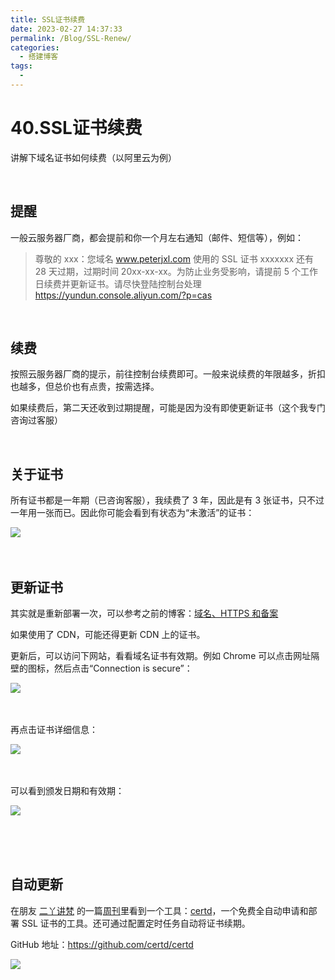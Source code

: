 ```yaml
---
title: SSL证书续费
date: 2023-02-27 14:37:33
permalink: /Blog/SSL-Renew/
categories:
  - 搭建博客
tags:
  - 
---
```


# 40.SSL证书续费

讲解下域名证书如何续费（以阿里云为例）

‍

## 提醒

一般云服务器厂商，都会提前和你一个月左右通知（邮件、短信等），例如：

> 尊敬的 xxx：您域名 www.peterjxl.com 使用的 SSL 证书 xxxxxxx  还有 28 天过期，过期时间 20xx-xx-xx。为防止业务受影响，请提前 5 个工作日续费并更新证书。请尽快登陆控制台处理 https://yundun.console.aliyun.com/?p=cas

‍

## 续费

按照云服务器厂商的提示，前往控制台续费即可。一般来说续费的年限越多，折扣也越多，但总价也有点贵，按需选择。

如果续费后，第二天还收到过期提醒，可能是因为没有即使更新证书（这个我专门咨询过客服）

‍

## 关于证书

所有证书都是一年期（已咨询客服），我续费了 3 年，因此是有 3 张证书，只不过一年用一张而已。因此你可能会看到有状态为“未激活”的证书：

​![](https://image.peterjxl.com/blog/image-20230628163022-kmsn3d2.png)​

‍

## 更新证书

其实就是重新部署一次，可以参考之前的博客：[域名、HTTPS 和备案](/Blog/HTTPS/#https)

如果使用了 CDN，可能还得更新 CDN 上的证书。

更新后，可以访问下网站，看看域名证书有效期。例如 Chrome 可以点击网址隔壁的图标，然后点击“Connection is secure”：

​![](https://image.peterjxl.com/blog/image-20240106221855-c0ioo2o.png)​

‍

再点击证书详细信息：

​![](https://image.peterjxl.com/blog/image-20240106221909-now9qib.png)​

‍

可以看到颁发日期和有效期：

​​![](https://image.peterjxl.com/blog/image-20240106222005-pot1o4d.png)​​

‍

‍

## 自动更新

在朋友 [二丫讲梵](https://wiki.eryajf.net/) 的一篇[周刊](https://wiki.eryajf.net/pages/282b7d/)里看到一个工具：[certd](https://github.com/certd/certd)，一个免费全自动申请和部署 SSL 证书的工具。还可通过配置定时任务自动将证书续期。

GitHub 地址：https://github.com/certd/certd

​![](https://image.peterjxl.com/blog/image-20240607165623-j5qnmzn.png)​

‍

‍
